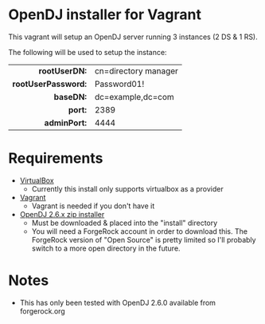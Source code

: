 # OpenDJ installer for Vagrant

This vagrant will setup an OpenDJ server running 3 instances (2 DS & 1 RS).

The following will be used to setup the instance:

|                       |                      |
| --------------------: | :------------------- |
| __rootUserDN:__       | cn=directory manager |
| __rootUserPassword:__ | Password01!          |
| __baseDN:__           | dc=example,dc=com    |
| __port:__             | 2389                 |
| __adminPort:__        | 4444                 |

# Requirements

- [VirtualBox](https://www.virtualbox.org/)
  - Currently this install only supports virtualbox as a provider
- [Vagrant](https://www.vagrantup.com/)
  - Vagrant is needed if you don't have it
- [OpenDJ 2.6.x zip installer](https://backstage.forgerock.com/downloads/enterprise/opendj/2.6.0/OpenDJ-2.6.0.zip)
  - Must be downloaded & placed into the "install" directory
  - You will need a ForgeRock account in order to download this. The ForgeRock version of "Open Source" is pretty limited so I'll probably switch to a more open directory in the future.

# Notes

- This has only been tested with OpenDJ 2.6.0 available from forgerock.org

